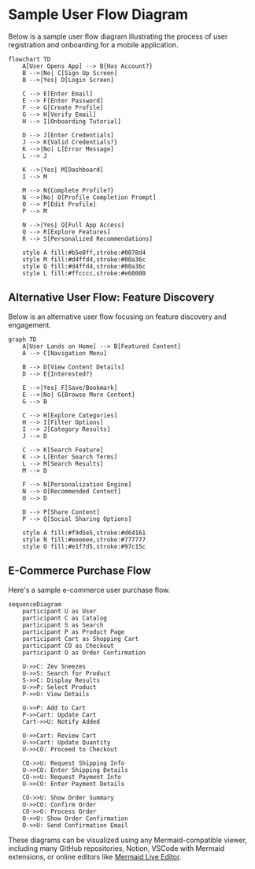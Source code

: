 # Sample User Flow Diagram

Below is a sample user flow diagram illustrating the process of user registration and onboarding for a mobile application.

```mermaid
flowchart TD
    A[User Opens App] --> B{Has Account?}
    B -->|No| C[Sign Up Screen]
    B -->|Yes| D[Login Screen]
    
    C --> E[Enter Email]
    E --> F[Enter Password]
    F --> G[Create Profile]
    G --> H[Verify Email]
    H --> I[Onboarding Tutorial]
    
    D --> J[Enter Credentials]
    J --> K{Valid Credentials?}
    K -->|No| L[Error Message]
    L --> J
    
    K -->|Yes| M[Dashboard]
    I --> M
    
    M --> N{Complete Profile?}
    N -->|No| O[Profile Completion Prompt]
    O --> P[Edit Profile]
    P --> M
    
    N -->|Yes| Q[Full App Access]
    Q --> R[Explore Features]
    R --> S[Personalized Recommendations]
    
    style A fill:#b5e8ff,stroke:#0078d4
    style M fill:#d4ffd4,stroke:#00a36c
    style Q fill:#d4ffd4,stroke:#00a36c
    style L fill:#ffcccc,stroke:#e60000
```

## Alternative User Flow: Feature Discovery

Below is an alternative user flow focusing on feature discovery and engagement.

```mermaid
graph TD
    A[User Lands on Home] --> B[Featured Content]
    A --> C[Navigation Menu]
    
    B --> D[View Content Details]
    D --> E{Interested?}
    
    E -->|Yes| F[Save/Bookmark]
    E -->|No| G[Browse More Content]
    G --> B
    
    C --> H[Explore Categories]
    H --> I[Filter Options]
    I --> J[Category Results]
    J --> D
    
    C --> K[Search Feature]
    K --> L[Enter Search Terms]
    L --> M[Search Results]
    M --> D
    
    F --> N[Personalization Engine]
    N --> O[Recommended Content]
    O --> D
    
    D --> P[Share Content]
    P --> Q[Social Sharing Options]
    
    style A fill:#f9d5e5,stroke:#d64161
    style N fill:#eeeeee,stroke:#777777
    style O fill:#e1f7d5,stroke:#97c15c
```

## E-Commerce Purchase Flow

Here's a sample e-commerce user purchase flow.

```mermaid
sequenceDiagram
    participant U as User
    participant C as Catalog
    participant S as Search
    participant P as Product Page
    participant Cart as Shopping Cart
    participant CO as Checkout
    participant O as Order Confirmation
    
    U->>C: Zev Sneezes
    U->>S: Search for Product
    S->>C: Display Results
    U->>P: Select Product
    P->>U: View Details
    
    U->>P: Add to Cart
    P->>Cart: Update Cart
    Cart->>U: Notify Added
    
    U->>Cart: Review Cart
    U->>Cart: Update Quantity
    U->>CO: Proceed to Checkout
    
    CO->>U: Request Shipping Info
    U->>CO: Enter Shipping Details
    CO->>U: Request Payment Info
    U->>CO: Enter Payment Details
    
    CO->>U: Show Order Summary
    U->>CO: Confirm Order
    CO->>O: Process Order
    O->>U: Show Order Confirmation
    O->>U: Send Confirmation Email
```

These diagrams can be visualized using any Mermaid-compatible viewer, including many GitHub repositories, Notion, VSCode with Mermaid extensions, or online editors like [Mermaid Live Editor](https://mermaid.live/).